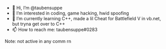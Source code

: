 - 👋 Hi, I’m @taubensuppe
- 👀 I’m interested in coding, game hacking, hwid spoofing
- 🌱 I’m currently learning C++, made a lil Cheat for Battlefield V in vb.net, but tryna get over to C++
- 📫 How to reach me: taubensuppe#0283


Note: not active in any comm rn

